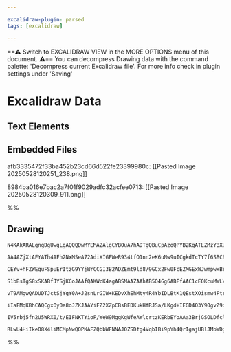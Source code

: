 ```yaml
---

excalidraw-plugin: parsed
tags: [excalidraw]

---
```

==⚠  Switch to EXCALIDRAW VIEW in the MORE OPTIONS menu of this document. ⚠== You can decompress Drawing data with the command palette: 'Decompress current Excalidraw file'. For more info check in plugin settings under 'Saving'


# Excalidraw Data

## Text Elements
## Embedded Files
afb3335472f33ba452b23cd66d522fe23399980c: [[Pasted Image 20250528120251_238.png]]

8984ba016e7bac2a7f01f9029adfc32acfee0713: [[Pasted Image 20250528120309_911.png]]

%%
## Drawing
```compressed-json
N4KAkARALgngDgUwgLgAQQQDwMYEMA2AlgCYBOuA7hADTgQBuCpAzoQPYB2KqATLZMzYBXUtiRoIACyhQ4zZAHoFAc0JRJQgEYA6bGwC2CgF7N6hbEcK4OCtptbErHALRY8RMpWdx8Q1TdIEfARcZgRmBShcZQUebQBGAAZtRJo6IIR9BA4oZm4AbXAwUDBSiBJuCABhACVlegBpADkefExlABEASQBrfTgOwga4AE0qtNLIWERKwn1opH4yzG5n

AA4AZjXtAFYATh4AFh2NxMSeA72AdiXIGFWeR934tfO1nn2eK6uNw9uICgkdTcTY7f6SBCEZTSbgbeJgoqQazKYLcRL/ZhQUhsHoIKpsfBsUiVLHWZhwXCBHITMqaXDYHrKbFCDjEfGE4kSUkccmU7JQGmQABmhHw+AAyrBURJBB5BRBMdjcQB1IGSbh8REKrE4hCSmDS9Cyir/ZnQjjhPJoeL/NgU7Bqe7Ws7/JnCOBdYhW1D5AC6/yF5Cynu4H

CEYv+hFZWEquFSpuErItzG9YYjWrCCGI3B2ADZEmt9ld8/9GCx2Fw0FcEZMGExWJwmpwxBrErmeBtc5su5HmB0MlAs9whQQwv9NIniABRYJZHKp8P4f5CODEXCD7PWq6HNaHHi5vN7Q7Xf5EDg9UOL09sBlDtAj/BjjNRKBCb0QRCsqPKeUi4IhiRcCFTQNlAnZDiuHghVAuljh4TQO2wYhc1zYgdkeIUEA7DY9lw15sHlZh3HEH1ETAG0yPiRF/

S1bBsTgS8xSKABfJYSjKCoJAAfQAKWcK4agABSMAAZAAhAB5Q4Gg6ABFfAAC1cE0KcuMWLVphI8p5mUdTaxWNBnDiK5NjbHYrj2HY1j2XcNmrf4nVQIyO20Q5jhw3M91AnDd3+QFiGBKt7K1CEoRhNBQPRLVkUNKLa0VXV2SJElyB5CkqQFcd6UZZlWSSzl0G5XkMt/UUJSlLTjWzDEdRVNUNRqpU9QqyoqvlM1JGTb0KNrO16Udbgkjiso3RXT1

vT9AMgwQADUDTJctSjYgY0A+J2snLrGIW+KEDvXhEhMty4R4YbIDLBtK1QEstXOismw4FtrWPRJfkSa5c17ftgg3YdRwQcdJxnTJ+QXdNaxXNcfq3Hc9wPQtcJuLUzwvNB5uvW9N1QB8n3il830qT9HA4H8A1FGbMYgazdzpRJ4lzBArjpbAeFwK4hVpoU9nOPZcGIIVsA2FnsEwhADviDZCOIgpKNucjqP+Oi7S2ljwBopE4DgSV1xI9joAhLJK

iIaFMqKBhCAQCgxOy0a8oJZKJAAYiFZ2XZpCBsBEDKukHfRJSa/LKgd+IEGD4O3Y90gvZ9q2GRttk7YK6BUuK/lw89/lvcyAAxMr9UNBUCRNU2I6jzI/d1VUAvVNBNTKEuM598vcTzyrC+q4v05yTP9BqYRzUtQalndzuoG7iT7QG51huHyOG+zzgoCz3B9FFRya0geuu59rOF/FQgjBIk6h830efYAFSwKAAEEjcuiBgiFE265H7utdIa/I7YCg

IV5rbj5fn2U5WRX0/t/EIFNKTYioP/WeW9MggKgWfeAWlcrtzKERbEYoAAa3BrjGSOLDfclljpDwwQSfAIxuCeTiCdeIHYLhJHhO2IeRg2AGG4OxM6BAhAkSoqUViHdYGn0yL3FkxBNoSFQW7JkJA94H1bEPGRxBJQIAYmgdeEAlEAFk2DLSAcpYImNsb/VNkogOaBOEQDEgSCmpBlB0gABQ8HiDcXgLjqBuNcckHYABKeUNQEDKHDJSSodjHEdn

RLwU4HiIkeO8X4liMCMpNwQOPKAFZQbbWFNNAJ0ZSDfg4VqbIBi9pYh4QrIgajUBlJMbWDgy8SI1NtEIKAZ5GmkB4Yk02dgABWCBsC5HFPUuAOi9H1M0IY36j5alIgGYQRgZ82H4EKbWTSrUMhzM4PKD2mIDBIJmKjK8SMby4iMX9KaBhxQbPSVs+85ykahGvnMhZSzlb8PAAI4UZNvTAGYiAZiQA===
```
%%